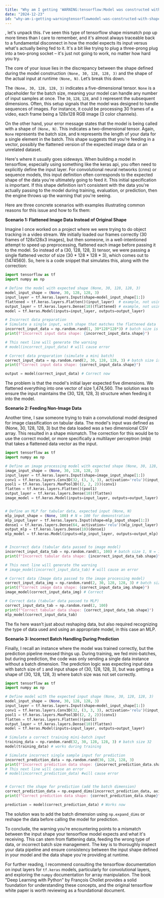 ```yaml
---
title: "Why am I getting 'WARNING:tensorflow:Model was constructed with shape (None, 30, 128, 128, 3) for input, but it was called on an input with incompatible shape (None, N)?"
date: "2024-12-23"
id: "why-am-i-getting-warningtensorflowmodel-was-constructed-with-shape-none-30-128-128-3-for-input-but-it-was-called-on-an-input-with-incompatible-shape-none-n"
---
```


, let's unpack this. I've seen this type of tensorflow shape mismatch pop up more times than I care to remember, and it's almost always traceable back to a fundamental disconnect in how the model expects its input versus what's actually being fed to it. It's a bit like trying to plug a three-prong plug into a two-prong socket – it's just not going to work, no matter how hard you try.

The core of your issue lies in the discrepancy between the shape defined during the model construction `(None, 30, 128, 128, 3)` and the shape of the actual input at runtime `(None, N)`. Let’s break this down.

The `(None, 30, 128, 128, 3)` indicates a five-dimensional tensor. `None` is a placeholder for the batch size, meaning your model can handle any number of input samples at once. The `30`, `128`, `128`, and `3` represent the subsequent dimensions. Often, this setup signals that the model was designed to handle sequences of images. For instance, it could be processing 30 frames of a video, each frame being a 128x128 RGB image (3 color channels).

On the other hand, your error message states that the model is being called with a shape of `(None, N)`. This indicates a two-dimensional tensor. Again, `None` represents the batch size, and `N` represents the length of your data for a single element in the batch. This shape suggests that you’re feeding in a vector, possibly the flattened version of the expected image data or an unrelated dataset.

Here's where it usually goes sideways. When building a model in tensorflow, especially using something like the keras api, you often need to explicitly define the input layer. For convolutional neural networks (cnns) or sequence models, this input definition often corresponds to the expected shape of the data you're ultimately going to feed it. This initial specification is important. If this shape definition isn't consistent with the data you're actually passing to the model during training, evaluation, or prediction, then the engine throws up the warning that you're seeing.

Here are three concrete scenarios with examples illustrating common reasons for this issue and how to fix them:

**Scenario 1: Flattened Image Data Instead of Original Shape**

Imagine I once worked on a project where we were trying to do object tracking in a video stream. We initially loaded our frames correctly (30 frames of 128x128x3 images), but then someone, in a well-intentioned attempt to speed up preprocessing, flattened each image before passing it to the model. So instead of a (30, 128, 128, 3) tensor, we were passing a single flattened vector of size (30 * 128 * 128 * 3), which comes out to (1474560). So, here is a code snippet that simulates this, along with the correction:

```python
import tensorflow as tf
import numpy as np

# Define the model with expected shape (None, 30, 128, 128, 3)
model_input_shape = (None, 30, 128, 128, 3)
input_layer = tf.keras.layers.Input(shape=model_input_shape[1:])
flattened = tf.keras.layers.Flatten()(input_layer)  # example, not using correct model for example
output_layer = tf.keras.layers.Dense(10)(flattened) # example, not using correct model for example
model = tf.keras.Model(inputs=input_layer, outputs=output_layer)

# Incorrect data preparation
# Simulate a single input, with shape that matches the flattened data
incorrect_input_data = np.random.rand(1, 30*128*128*3) # batch size is 1
print(f"Incorrect input data shape: {incorrect_input_data.shape}")

# This next line will generate the warning
# model(incorrect_input_data) # will cause error

# Correct data preparation (simulate a mini batch)
correct_input_data = np.random.rand(2, 30, 128, 128, 3) # batch size is 2
print(f"Correct input data shape: {correct_input_data.shape}")

output = model(correct_input_data) # Correct now
```

The problem is that the model's initial layer expected five dimensions. We flattened everything into one vector of size 1,474,560. The solution was to ensure the input maintains the (30, 128, 128, 3) structure when feeding it into the model.

**Scenario 2: Feeding Non-Image Data**

Another time, I saw someone trying to train a convolutional model designed for image classification on tabular data. The model's input was defined as (None, 30, 128, 128, 3) but the data loaded was a two dimensional CSV array. This resulted in a shape mismatch. The correction for this would be to use the correct model, or more specifically a multilayer perceptron (mlp) that takes a flattened data vector as the input.

```python
import tensorflow as tf
import numpy as np

# Define an image processing model with expected shape (None, 30, 128, 128, 3)
image_input_shape = (None, 30, 128, 128, 3)
input_layer = tf.keras.layers.Input(shape=image_input_shape[1:])
conv1 = tf.keras.layers.Conv3D(32, (3, 3, 3), activation='relu')(input_layer)
pool1 = tf.keras.layers.MaxPool3D((2, 2, 2))(conv1)
flatten = tf.keras.layers.Flatten()(pool1)
output_layer = tf.keras.layers.Dense(10)(flatten)
image_model = tf.keras.Model(inputs=input_layer, outputs=output_layer)


# Define an MLP for tabular data, expected input (None, N)
mlp_input_shape = (None, 100) # N = 100 for demonstration
mlp_input_layer = tf.keras.layers.Input(shape=mlp_input_shape[1:])
dense1 = tf.keras.layers.Dense(64, activation='relu')(mlp_input_layer)
output_mlp = tf.keras.layers.Dense(10)(dense1)
mlp_model = tf.keras.Model(inputs=mlp_input_layer, outputs=output_mlp)


# Incorrect data (tabular data passed to image model)
incorrect_input_data_tab = np.random.rand(1, 100) # batch size 1, N = 100
print(f"Incorrect tabular data shape: {incorrect_input_data_tab.shape}")

# This next line will generate the warning
# image_model(incorrect_input_data_tab) # will cause an error

# Correct data (Image data passed to the image processing model)
correct_input_data_img = np.random.rand(2, 30, 128, 128, 3) # batch size 2
print(f"Correct image data shape: {correct_input_data_img.shape}")
image_model(correct_input_data_img) # Correct

# Correct data (tabular data passed to MLP)
correct_input_data_tab = np.random.rand(2, 100)
print(f"Correct tabular data shape: {correct_input_data_tab.shape}")
mlp_model(correct_input_data_tab)

```

The fix here wasn’t just about reshaping data, but also required recognizing the type of data used and using an appropriate model, in this case an MLP.

**Scenario 3: Incorrect Batch Handling During Prediction**

Finally, I recall an instance where the model was trained correctly, but the prediction pipeline messed things up. During training, we fed mini-batches, but during prediction, the code was only sending a single data instance without a batch dimension. The prediction logic was expecting input data with batch size of `1` and input shape of (30, 128, 128, 3), but was getting a shape of (30, 128, 128, 3) where batch size was not set correctly.

```python
import tensorflow as tf
import numpy as np

# Define model with the expected input shape (None, 30, 128, 128, 3)
model_input_shape = (None, 30, 128, 128, 3)
input_layer = tf.keras.layers.Input(shape=model_input_shape[1:])
conv1 = tf.keras.layers.Conv3D(32, (3, 3, 3), activation='relu')(input_layer)
pool1 = tf.keras.layers.MaxPool3D((2, 2, 2))(conv1)
flatten = tf.keras.layers.Flatten()(pool1)
output_layer = tf.keras.layers.Dense(10)(flatten)
model = tf.keras.Model(inputs=input_layer, outputs=output_layer)

# Simulate a correct training mini-batch input
training_data = np.random.rand(32, 30, 128, 128, 3) # batch size 32
model(training_data) # works during training

# Simulate incorrect single sample input for prediction
incorrect_prediction_data = np.random.rand(30, 128, 128, 3)
print(f"Incorrect prediction data shape: {incorrect_prediction_data.shape}")
# This next line will cause an error
# model(incorrect_prediction_data) #will cause error


# Correct the shape for prediction (add the batch dimension)
correct_prediction_data = np.expand_dims(incorrect_prediction_data, axis=0) # batch size of 1
print(f"Correct prediction data shape: {correct_prediction_data.shape}")

prediction = model(correct_prediction_data) # Works now
```

The solution was to add the batch dimension using `np.expand_dims` or reshape the data before calling the model for prediction.

To conclude, the warning you’re encountering points to a mismatch between the input shape your tensorflow model expects and what it's receiving. This can stem from flattening data, feeding the wrong type of data, or incorrect batch size management. The key is to thoroughly inspect your data pipeline and ensure consistency between the input shape defined in your model and the data shape you're providing at runtime.

For further reading, I recommend consulting the tensorflow documentation on input layers for `tf.keras` models, particularly for convolutional layers, and exploring the `numpy` documentation for array manipulation. The book "Deep Learning with Python" by François Chollet provides a solid foundation for understanding these concepts, and the original tensorflow white paper is worth reviewing as a foundational document.
